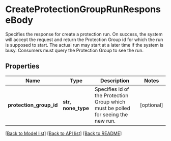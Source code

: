 # CreateProtectionGroupRunResponseBody

Specifies the response for create a protection run. On success, the system will accept the request and return the Protection Group id for which the run is supposed to start. The actual run may start at a later time if the system is busy. Consumers must query the Protection Group to see the run.

## Properties
Name | Type | Description | Notes
------------ | ------------- | ------------- | -------------
**protection_group_id** | **str, none_type** | Specifies id of the Protection Group which must be polled for seeing the new run. | [optional] 

[[Back to Model list]](../README.md#documentation-for-models) [[Back to API list]](../README.md#documentation-for-api-endpoints) [[Back to README]](../README.md)


